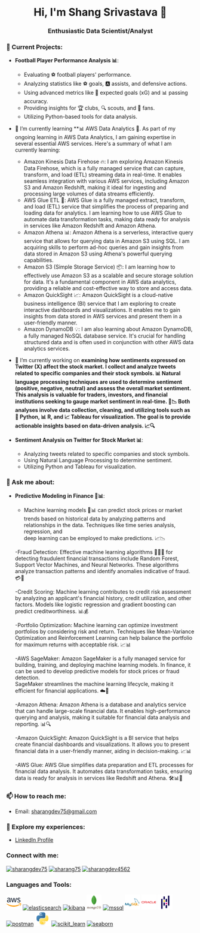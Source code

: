 <h1 align="center">Hi, I'm Shang Srivastava 👋</h1>
<h3 align="center">Enthusiastic Data Scientist/Analyst</h3>

### 🔭 Current Projects:
- **Football Player Performance Analysis 📊**:
  - Evaluating ⚽ football players' performance.
  - Analyzing statistics like ⚽ goals, 🅰️ assists, and defensive actions.
  - Using advanced metrics like 🎯 expected goals (xG) and 📊 passing accuracy.
  - Providing insights for 🏆 clubs, 🔍 scouts, and 👥 fans.
  - Utilizing Python-based tools for data analysis.

- 🌱 I’m currently learning **📊 AWS Data Analytics 🚀. As part of my ongoing learning in AWS Data Analytics, I am gaining expertise in several essential AWS services. Here's a summary of what I am currently learning:
  - Amazon Kinesis Data Firehose 🔥: I am exploring Amazon Kinesis Data Firehose, which is a fully managed service that can capture, transform, and load (ETL) streaming data in real-time. It enables seamless integration with various AWS services, including Amazon S3 and Amazon Redshift, making it ideal for ingesting and processing large volumes of data streams efficiently.
  - AWS Glue ETL 🧩: AWS Glue is a fully managed extract, transform, and load (ETL) service that simplifies the process of preparing and loading data for analytics. I am learning how to use AWS Glue to automate data transformation tasks, making data ready for analysis in services like Amazon Redshift and Amazon Athena.
  - Amazon Athena 📊: Amazon Athena is a serverless, interactive query service that allows for querying data in Amazon S3 using SQL. I am acquiring skills to perform ad-hoc queries and gain insights from data stored in Amazon S3 using Athena's powerful querying capabilities.
  - Amazon S3 (Simple Storage Service) 📦: I am learning how to effectively use Amazon S3 as a scalable and secure storage solution for data. It's a fundamental component in AWS data analytics, providing a reliable and cost-effective way to store and access data.
  - Amazon QuickSight 📈: Amazon QuickSight is a cloud-native business intelligence (BI) service that I am exploring to create interactive dashboards and visualizations. It enables me to gain insights from data stored in AWS services and present them in a user-friendly manner.
  - Amazon DynamoDB 💡: I am also learning about Amazon DynamoDB, a fully managed NoSQL database service. It's crucial for handling structured data and is often used in conjunction with other AWS data analytics services.

- 🔭 I’m currently working on **examining how sentiments expressed on Twitter (X) affect the stock market. I collect and analyze tweets related to specific companies and their stock symbols. 📊 Natural language processing techniques are used to determine sentiment (positive, negative, neutral) and assess the overall market sentiment. This analysis is valuable for traders, investors, and financial institutions seeking to gauge market sentiment in real-time. 💼📉 Both analyses involve data collection, cleaning, and utilizing tools such as 🐍 Python, 📊 R, and 📈 Tableau for visualization. The goal is to provide actionable insights based on data-driven analysis. 📈🔍**

- **Sentiment Analysis on Twitter for Stock Market 📊**:
  - Analyzing tweets related to specific companies and stock symbols.
  - Using Natural Language Processing to determine sentiment.
  - Utilizing Python and Tableau for visualization.

### 💬 Ask me about:
- **Predictive Modeling in Finance 🤖📊**:
  - Machine learning models 🤖📊 can predict stock prices or market trends based on historical data by analyzing patterns and relationships in the data. Techniques like time series analysis, regression, and     
    deep learning can be employed to make predictions. 📈📉
    
  -Fraud Detection:
   Effective machine learning algorithms 🧐🕵️‍♂️ for detecting fraudulent financial transactions include Random Forest, Support Vector Machines, and Neural Networks. These algorithms analyze transaction patterns 
   and identify anomalies indicative of fraud. 💳🚫

  -Credit Scoring:
   Machine learning contributes to credit risk assessment by analyzing an applicant's financial history, credit utilization, and other factors. Models like logistic regression and gradient boosting can predict 
   creditworthiness. 📊💰

  -Portfolio Optimization:
    Machine learning can optimize investment portfolios by considering risk and return.
    Techniques like Mean-Variance Optimization and Reinforcement Learning can help balance the portfolio for maximum returns with acceptable risk. 📈📊
  
  -AWS SageMaker:
   Amazon SageMaker is a fully managed service for building, training, and deploying machine learning models. In finance, it can be used to develop predictive models for stock prices or fraud detection.   
   SageMaker streamlines the machine learning lifecycle, making it efficient for financial applications. ☁️🤖
  
  -Amazon Athena:
   Amazon Athena is a database and analytics service that can handle large-scale financial data.
   It enables high-performance querying and analysis, making it suitable for financial data analysis and reporting. 📊🔍
  
  -Amazon QuickSight:
   Amazon QuickSight is a BI service that helps create financial dashboards and visualizations.
   It allows you to present financial data in a user-friendly manner, aiding in decision-making. 📈📊
  
  -AWS Glue:
   AWS Glue simplifies data preparation and ETL processes for financial data analysis. It automates data transformation tasks, ensuring data is ready for analysis in services like Redshift and Athena. 🛠️📊💼

### 📫 How to reach me:
- Email: [sharangdev75@gmail.com](mailto:sharangdev75@gmail.com)

### 📄 Explore my experiences:
- [LinkedIn Profile](https://linkedin.com/in/sharang75)

### Connect with me:
<a href="https://twitter.com/sharangdev75" target="blank"><img align="center" src="https://raw.githubusercontent.com/rahuldkjain/github-profile-readme-generator/master/src/images/icons/Social/twitter.svg" alt="sharangdev75" height="30" width="40" /></a>
<a href="https://linkedin.com/in/sharang75" target="blank"><img align="center" src="https://raw.githubusercontent.com/rahuldkjain/github-profile-readme-generator/master/src/images/icons/Social/linked-in-alt.svg" alt="sharang75" height="30" width="40" /></a>
<a href="https://www.youtube.com/c/sharangdev4562" target="blank"><img align="center" src="https://raw.githubusercontent.com/rahuldkjain/github-profile-readme-generator/master/src/images/icons/Social/youtube.svg" alt="sharangdev4562" height="30" width="40" /></a>

### Languages and Tools:
<a href="https://aws.amazon.com" target="_blank" rel="noreferrer"><img src="https://raw.githubusercontent.com/devicons/devicon/master/icons/amazonwebservices/amazonwebservices-original-wordmark.svg" alt="aws" width="40" height="40"/></a>
<a href="https://www.elastic.co" target="_blank" rel="noreferrer"><img src="https://www.vectorlogo.zone/logos/elastic/elastic-icon.svg" alt="elasticsearch" width="40" height="40"/></a>
<a href="https://www.elastic.co/kibana" target="_blank" rel="noreferrer"><img src="https://www.vectorlogo.zone/logos/elasticco_kibana/elasticco_kibana-icon.svg" alt="kibana" width="40" height="40"/></a>
<a href="https://www.mongodb.com/" target="_blank" rel="noreferrer"><img src="https://raw.githubusercontent.com/devicons/devicon/master/icons/mongodb/mongodb-original-wordmark.svg" alt="mongodb" width="40" height="40"/></a>
<a href="https://www.microsoft.com/en-us/sql-server" target="_blank" rel="noreferrer"><img src="https://www.svgrepo.com/show/303229/microsoft-sql-server-logo.svg" alt="mssql" width="40" height="40"/></a>
<a href="https://www.mysql.com/" target="_blank" rel="noreferrer"><img src="https://raw.githubusercontent.com/devicons/devicon/master/icons/mysql/mysql-original-wordmark.svg" alt="mysql" width="40" height="40"/></a>
<a href="https://www.oracle.com/" target="_blank" rel="noreferrer"><img src="https://raw.githubusercontent.com/devicons/devicon/master/icons/oracle/oracle-original.svg" alt="oracle" width="40" height="40"/></a>
<a href="https://pandas.pydata.org/" target="_blank" rel="noreferrer"><img src="https://raw.githubusercontent.com/devicons/devicon/2ae2a900d2f041da66e950e4d48052658d850630/icons/pandas/pandas-original.svg" alt="pandas" width="40" height="40"/></a>
<a href="https://postman.com" target="_blank" rel="noreferrer"><img src="https://www.vectorlogo.zone/logos/getpostman/getpostman-icon.svg" alt="postman" width="40" height="40"/></a>
<a href="https://www.python.org" target="_blank" rel="noreferrer"><img src="https://raw.githubusercontent.com/devicons/devicon/master/icons/python/python-original.svg" alt="python" width="40" height="40"/></a>
<a href="https://scikit-learn.org/" target="_blank" rel="noreferrer"><img src="https://upload.wikimedia.org/wikipedia/commons/0/05/Scikit_learn_logo_small.svg" alt="scikit_learn" width="40" height="40"/></a>
<a href="https://seaborn.pydata.org/" target="_blank" rel="noreferrer"><img src="https://seaborn.pydata.org/_images/logo-mark-lightbg.svg" alt="seaborn" width="40" height="40"/></a>
